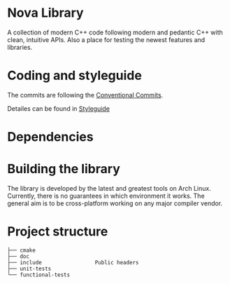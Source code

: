 # Nova Library

A collection of modern C++ code following modern and pedantic C++ with clean,
intuitive APIs. Also a place for testing the newest features and libraries.

# Coding and styleguide

The commits are following the [Conventional Commits](https://www.conventionalcommits.org/en/v1.0.0/).

Detailes can be found in [Styleguide][styleguide]

# Dependencies

# Building the library

The library is developed by the latest and greatest tools on Arch Linux.
Currently, there is no guarantees in which environment it works. The general
aim is to be cross-platform working on any major compiler vendor.

# Project structure

```
├── cmake
├── doc
├── include                 Public headers
├── unit-tests
└── functional-tests
```

[styleguide]: doc/styleguide.md
